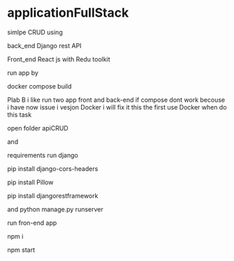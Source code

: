 # applicationFullStack



simlpe CRUD using 


back_end Django rest API


Front_end React js with Redu toolkit


 run app by 
 
 
docker compose build 


Plab B 
i like run two app front and back-end if compose dont work  becouse i have now issue i vesjon Docker i will fix it this the first use Docker when do this task 


open folder apiCRUD 


and 

requirements run django

pip install django-cors-headers


pip install Pillow


pip install djangorestframework

and python manage.py runserver


run fron-end app 

npm i 

npm start 





